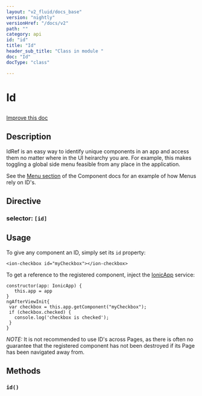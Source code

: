 ```yaml
---
layout: "v2_fluid/docs_base"
version: "nightly"
versionHref: "/docs/v2"
path: ""
category: api
id: "id"
title: "Id"
header_sub_title: "Class in module "
doc: "Id"
docType: "class"

---
```










<h1 class="api-title">


Id






</h1>

<a class="improve-v2-docs" href='http://github.com/driftyco/ionic/edit/2.0/ionic/components/app/id.ts#L2'>
Improve this doc
</a>






<!-- description -->
<h2>Description</h2>

<p>IdRef is an easy way to identify unique components in an app and access them
no matter where in the UI heirarchy you are. For example, this makes toggling
a global side menu feasible from any place in the application.</p>
<p>See the <a href="http://ionicframework.com/docs/v2/components/#menus">Menu section</a> of
the Component docs for an example of how Menus rely on ID&#39;s.</p>


<h2>Directive</h2>
<h3>selector: <code>[id]</code></h3>
<!-- @usage tag -->

<h2>Usage</h2>

<p>To give any component an ID, simply set its <code>id</code> property:</p>
<pre><code class="lang-html">&lt;ion-checkbox id=&quot;myCheckbox&quot;&gt;&lt;/ion-checkbox&gt;
</code></pre>
<p>To get a reference to the registered component, inject the <a href="../app/IonicApp/">IonicApp</a>
service:</p>
<pre><code class="lang-ts">constructor(app: IonicApp) {
   this.app = app
}
ngAfterViewInit{
 var checkbox = this.app.getComponent(&quot;myCheckbox&quot;);
 if (checkbox.checked) {
   console.log(&#39;checkbox is checked&#39;);
 }
}
</code></pre>
<p><em>NOTE:</em> It is not recommended to use ID&#39;s across Pages, as there is often no
guarantee that the registered component has not been destroyed if its Page
has been navigated away from.</p>




<!-- @property tags -->


<!-- methods on the class -->

<h2>Methods</h2>

<div id="id"></div>

<h3>
<code>id()</code>
  

</h3>










<!-- related link --><!-- end content block -->


<!-- end body block -->

